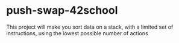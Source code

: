 # push-swap-42school
This project will make you sort data on a stack, with a limited set of instructions, using the lowest possible number of actions
